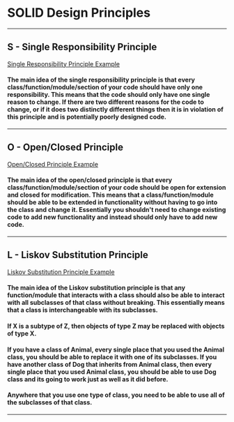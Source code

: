 # SOLID Design Principles
***

## S - Single Responsibility Principle

[Single Responsibility Principle Example](https://sinisavukmirovic.github.io/SOLID-Design-Principles/1.%20Single%20Responsibility%20Principle/index.html)

#### The main idea of the single responsibility principle is that every class/function/module/section of your code should have only one responsibility. This means that the code should only have one single reason to change. If there are two different reasons for the code to change, or if it does two distinctly different things then it is in violation of this principle and is potentially poorly designed code.
___

## O - Open/Closed Principle

[Open/Closed Principle Example](https://sinisavukmirovic.github.io/SOLID-Design-Principles/2.%20Open-Closed%20Principle/index.html)

#### The main idea of the open/closed principle is that every class/function/module/section of your code should be open for extension and closed for modification. This means that a class/function/module should be able to be extended in functionality without having to go into the class and change it. Essentially you shouldn't need to change existing code to add new functionality and instead should only have to add new code.
___

## L - Liskov Substitution Principle

[Liskov Substitution Principle Example](https://sinisavukmirovic.github.io/SOLID-Design-Principles/3.%20Liskov%20Substitution%20Principle/index.html)

#### The main idea of the Liskov substitution principle is that any function/module that interacts with a class should also be able to interact with all subclasses of that class without breaking. This essentially means that a class is interchangeable with its subclasses.
#### If X is a subtype of Z, then objects of type Z may be replaced with objects of type X.
#### If you have a class of Animal, every single place that you used the Animal class, you should be able to replace it with one of its subclasses. If you have another class of Dog that inherits from Animal class, then every single place that you used Animal class, you should be able to use Dog class and its going to work just as well as it did before.
#### Anywhere that you use one type of class, you need to be able to use all of the subclasses of that class.
___